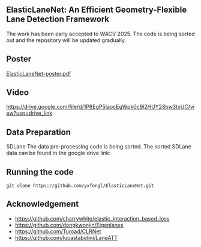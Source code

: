 ## ElasticLaneNet: An Efficient Geometry-Flexible Lane Detection Framework
The work has been early accepted to WACV 2025. 
The code is being sorted out and the repository will be updated gradually.

## Poster
[ElasticLaneNet-poster.pdf](https://github.com/yxfengl/ElasticLaneNet/blob/main/poster.pdf)

## Video
https://drive.google.com/file/d/1P8EgP5IaocEgWpk0c9l2HUY28bw3txUC/view?usp=drive_link

## Data Preparation
SDLane
The data pre-processing code is being sorted. The sorted SDLane data can be found in the google drive link:

## Running the code
`git clone https://github.com/yxfengl/ElasticLaneNet.git`

## Acknowledgement
- https://github.com/charrywhite/elastic_interaction_based_loss
- https://github.com/dongkwonjin/Eigenlanes
- https://github.com/Turoad/CLRNet
- https://github.com/lucastabelini/LaneATT

